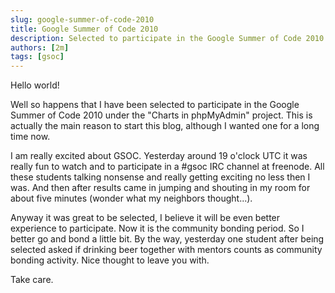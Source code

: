 ```yaml
---
slug: google-summer-of-code-2010
title: Google Summer of Code 2010
description: Selected to participate in the Google Summer of Code 2010 under the "Charts in phpMyAdmin" project
authors: [2m]
tags: [gsoc]
---
```


Hello world!

Well so happens that I have been selected to participate in the Google Summer of Code 2010 under the "Charts in phpMyAdmin" project. This is actually the main reason to start this blog, although I wanted one for a long time now.

<!--truncate-->

I am really excited about GSOC. Yesterday around 19 o'clock UTC it was really fun to watch and to participate in a #gsoc IRC channel at freenode. All these students talking nonsense and really getting exciting no less then I was. And then after results came in jumping and shouting in my room for about five minutes (wonder what my neighbors
thought...).

Anyway it was great to be selected, I believe it will be even better experience to participate. Now it is the community bonding period. So I better go and bond a little bit. By the way, yesterday one student after being selected asked if drinking beer together with mentors counts as community bonding activity. Nice thought to leave you with.

Take care.
